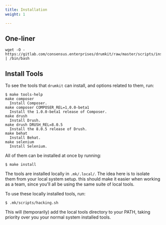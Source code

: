 ```yaml
---
title: Installation
weight: 1

---
```


One-liner
---------

```console
wget -O - https://gitlab.com/consensus.enterprises/drumkit/raw/master/scripts/install.sh | /bin/bash
```

Install Tools
-------------

To see the tools that `drumkit` can install, and options related to them, run:

```console
$ make tools-help
make composer
  Install Composer.
make composer COMPOSER_REL=1.0.0-beta1
  Install the 1.0.0-beta1 release of Composer.
make drush
  Install Drush.
make drush DRUSH_REL=8.0.5
  Install the 8.0.5 release of Drush.
make behat
  Install Behat.
make selenium
  Install Selenium.
```

All of them can be installed at once by running:

```console
$ make install
```

The tools are installed locally in `.mk/.local/`. The idea here is to isolate
them from your local system setup. this should make it easier when working as a
team, since you'll all be using the same suite of local tools.

To use these locally installed tools, run:

```console
$ .mk/scripts/hacking.sh
```

This will (temporarily) add the local tools directory to your PATH, taking
priority over you your normal system installed tools.

